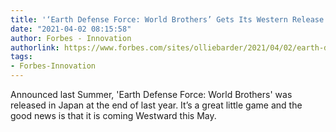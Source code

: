```yaml
---
title: '‘Earth Defense Force: World Brothers’ Gets Its Western Release This May'
date: "2021-04-02 08:15:58"
author: Forbes - Innovation
authorlink: https://www.forbes.com/sites/olliebarder/2021/04/02/earth-defense-force-world-brothers-gets-its-western-release-this-may/
tags:
- Forbes-Innovation
---
```

Announced last Summer, 'Earth Defense Force: World Brothers' was released in Japan at the end of last year. It’s a great little game and the good news is that it is coming Westward this May.
